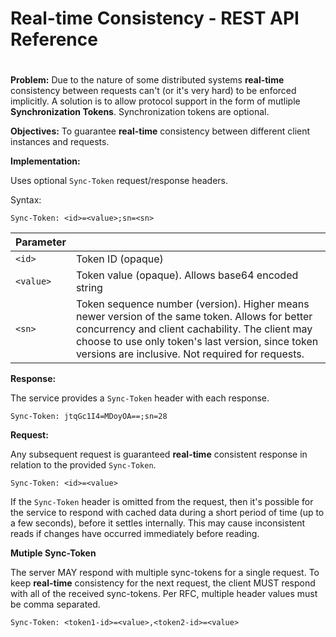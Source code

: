 ﻿# Real-time Consistency - REST API Reference
#
**Problem:**
Due to the nature of some distributed systems **real-time** consistency between requests can't (or it's very hard) to be enforced implicitly. A solution is to allow protocol support in the form of mutliple **Synchronization Tokens**. Synchronization tokens are optional.

**Objectives:**
To guarantee **real-time** consistency between different client instances and requests.

**Implementation:**

Uses optional ``Sync-Token`` request/response headers.

Syntax:
```
Sync-Token: <id>=<value>;sn=<sn>
```


|Parameter||
| -- | -- |
| ```<id>``` | Token ID (opaque) |
| ```<value>``` | Token value  (opaque). Allows base64 encoded string |
| ```<sn>``` | Token sequence number (version). Higher means newer version of the same token. Allows for better concurrency and client cachability. The client may choose to use only token's last version, since token versions are inclusive. Not required for requests. |

**Response:**

The service provides a ``Sync-Token`` header with each response. 

```
Sync-Token: jtqGc1I4=MDoyOA==;sn=28
```

**Request:**

Any subsequent request is guaranteed **real-time** consistent response in relation to the provided ``Sync-Token``.
```
Sync-Token: <id>=<value>
```

If the ``Sync-Token`` header is omitted from the request, then it's possible for the service to respond with cached data during a short period of time (up to a few seconds), before it settles internally. This may cause inconsistent reads if changes have occurred immediately before reading.


**Mutiple Sync-Token**

The server MAY respond with multiple sync-tokens for a single request. To keep **real-time** consistency for the next request, the client MUST respond with all of the received sync-tokens. Per RFC, multiple header values must be comma separated.
```
Sync-Token: <token1-id>=<value>,<token2-id>=<value>
```